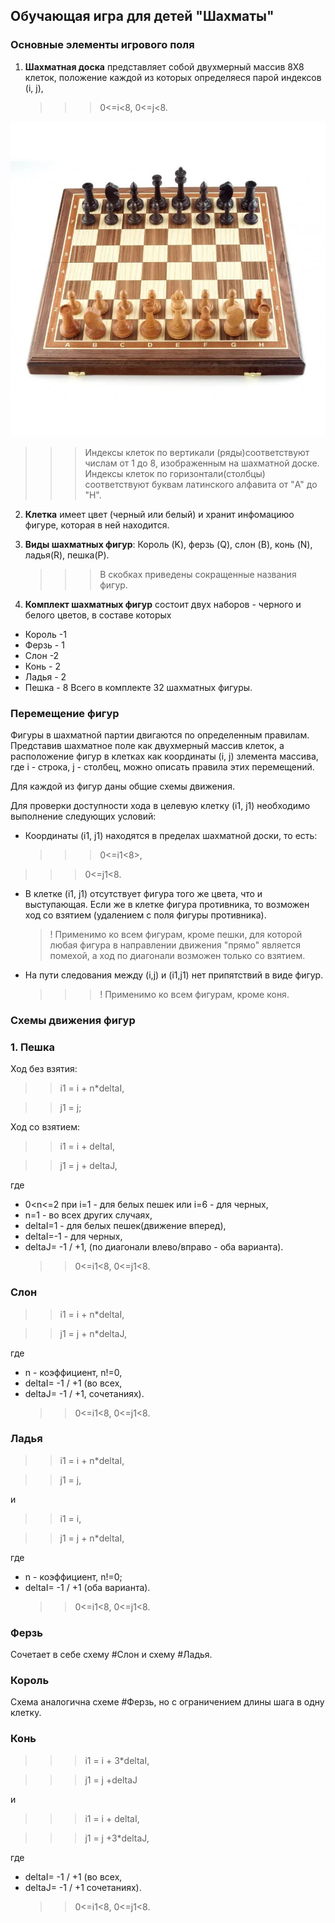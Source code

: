 ## Обучающая игра для детей "Шахматы"

### Основные элементы игрового поля

1. **Шахматная доска** представляет собой двухмерный массив 8Х8 клеток, положение каждой из которых определяеся парой индексов (i, j),
   > > > 0<=i<8, 0<=j<8.

![chessBoard.jpg](Images\chessBoard.jpg)

> > > Индексы клеток по вертикали (ряды)соответствуют числам от 1 до 8, изображенным на шахматной доске. Индексы клеток по горизонтали(столбцы) соответствуют буквам латинского алфавита от "A" до "H".

2. **Клетка** имеет цвет (черный или белый) и хранит инфомациюо фигуре, которая в ней находится.

3. **Виды шахматных фигур**: Король (K), ферзь (Q), слон (B), конь (N), ладья(R), пешка(P).

   > > > В скобках приведены сокращенные названия фигур.

4. **Комплект шахматных фигур** состоит двух наборов - черного и белого цветов, в составе которых

- Король -1
- Ферзь - 1
- Слон -2
- Конь - 2
- Ладья - 2
- Пешка - 8
  Всего в комплекте 32 шахматных фигуры.

### Перемещение фигур

Фигуры в шахматной партии двигаются по определенным правилам. Представив шахматное поле как двухмерный массив клеток, а расположение фигур в клетках как координаты (i, j) злемента массива, где i - строка, j - столбец, можно описать правила этих перемещений.

Для каждой из фигур даны общие схемы движения.

Для проверки доступности хода в целевую клетку (i1, j1) необходимо выполнение следующих условий:

- Координаты (i1, j1) находятся в пределах шахматной доски, то есть:
  > > > 0<=i1<8>,

> > > 0<=j1<8.

- В клетке (i1, j1) отсутствует фигура того же цвета, что и выступающая. Если же в клетке фигура противника, то возможен ход со взятием (удалением с поля фигуры противника).
  > ! Применимо ко всем фигурам, кроме пешки, для которой любая фигура в направлении движения "прямо" является помехой, а ход по диагонали возможен только со взятием.
- На пути следования между (i,j) и (i1,j1) нет припятствий в виде фигур.
  > > > ! Применимо ко всем фигурам, кроме коня.

### Схемы движения фигур

### 1. Пешка

Ход без взятия:

> > i1 = i + n\*deltaI,

> > j1 = j;

Ход со взятием:

> > i1 = i + deltaI,

> > j1 = j + deltaJ,

где

- 0<n<=2 при i=1 - для белых пешек или i=6 - для черных,
- n=1 - во всех других случаях,
- deltaI=1 - для белых пешек(движение вперед),
- deltaI=-1 - для черных,
- deltaJ= -1 / +1, (по диагонали влево/вправо - оба варианта).
  > > 0<=i1<8, 0<=j1<8.

### Слон

> > i1 = i + n\*deltaI,

> > j1 = j + n\*deltaJ,

где

- n - коэффициент, n!=0,
- deltaI= -1 / +1 (во всех,
- deltaJ= -1 / +1, сочетаниях).
  > > 0<=i1<8, 0<=j1<8.

### Ладья

> > i1 = i + n\*deltaI,

> > j1 = j,

и

> > i1 = i,

> > j1 = j + n\*deltaI,

где

- n - коэффициент, n!=0;
- deltaI= -1 / +1 (оба варианта).
  > > 0<=i1<8, 0<=j1<8.

### Ферзь

Сочетает в себе схему #Слон и схему #Ладья.

### Король

Схема аналогична схеме #Ферзь, но с ограничением длины шага в одну клетку.

### Конь

> > > i1 = i + 3\*deltaI,

> > > j1 = j +deltaJ

и

> > > i1 = i + deltaI,

> > > j1 = j +3\*deltaJ,

где

- deltaI= -1 / +1 (во всех,
- deltaJ= -1 / +1 сочетаниях).
  > > 0<=i1<8, 0<=j1<8.
